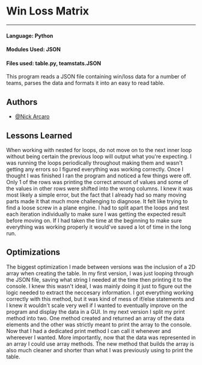 
# Win Loss Matrix
***
#### Language: Python
#### Modules Used: JSON
#### Files used: table.py, teamstats.JSON

This program reads a JSON file containing win/loss data for a number of teams, parses the data and formats it into an easy to read table.



## Authors

- [@Nick Arcaro](https://github.com/narcaro)


## Lessons Learned

When working with nested for loops, do not move on to the next inner loop without being certain the previous loop will output what you're expecting. I was running the loops periodically throughout making them and wasn't getting any errors so I figured everything was working correctly. Once I thought I was finished I ran the program and noticed a few things were off. Only 1 of the rows was printing the correct amount of values and some of the values in other rows were shifted into the wrong columns. I knew it was most likely a simple error, but the fact that I already had so many moving parts made it that much more challenging to diagnose. It felt like trying to find a loose screw in a plane engine. I had to split apart the loops and test each iteration individually to make sure I was getting the expected result before moving on. If I had taken the time at the beginning to make sure everything was working properly it would've saved a lot of time in the long run.
## Optimizations

The biggest optimization I made between versions was the inclusion of a 2D array when creating the table. In my first version, I was just looping through the JSON file, saving what string I needed at the time then printing it to the console. I knew this wasn't ideal, I was mainly doing it just to figure out the logic needed to extract the neccesary information. I got everything working correctly with this method, but it was kind of mess of if/else statements and I knew it wouldn't scale very well if I wanted to eventually improve on the program and display the data in a GUI. In my next version I split my print method into two. One method created and returned an array of the data elements and the other was strictly meant to print the  array to the console. Now that I had a dedicated print method I can call it whenever and whereever I wanted. More importantly, now that the data was represented in an array I could use array methods. The new method that builds the array is also much cleaner and shorter than what I was previously using to print the table.

